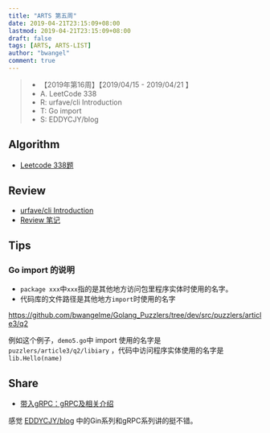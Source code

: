 ```yaml
---
title: "ARTS 第五周"
date: 2019-04-21T23:15:09+08:00
lastmod: 2019-04-21T23:15:09+08:00
draft: false
tags: [ARTS, ARTS-LIST]
author: "bwangel"
comment: true
---
```


> + 【2019年第16周】【2019/04/15 - 2019/04/21 】
> + A. LeetCode 338
> + R: urfave/cli Introduction
> + T: Go import
> + S: EDDYCJY/blog

<!--more-->

## Algorithm

+ [Leetcode 338题](/2019/04/21/leetcode-338/)

## Review

+ [urfave/cli Introduction](https://github.com/urfave/cli/tree/v1.20.0#overview)
+ [Review 笔记](/2019/04/21/go-cli/)

## Tips

### Go import 的说明

+  `package xxx`中`xxx`指的是其他地方访问包里程序实体时使用的名字。
+  代码库的文件路径是其他地方`import`时使用的名字

https://github.com/bwangelme/Golang_Puzzlers/tree/dev/src/puzzlers/article3/q2

例如这个例子，`demo5.go`中 import 使用的名字是 `puzzlers/article3/q2/libiary` ，代码中访问程序实体使用的名字是 `lib.Hello(name)`

## Share

+ [带入gRPC：gRPC及相关介绍](https://github.com/EDDYCJY/blog/blob/master/golang/gRPC/2018-09-23-%E5%B8%A6%E5%85%A5gRPC%E4%B8%80-gRPC%E5%8F%8A%E7%9B%B8%E5%85%B3%E4%BB%8B%E7%BB%8D.md)

感觉 [EDDYCJY/blog](https://github.com/EDDYCJY/blog) 中的Gin系列和gRPC系列讲的挺不错。
